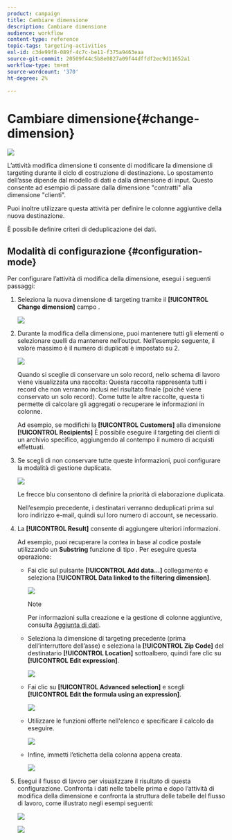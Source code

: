 ```yaml
---
product: campaign
title: Cambiare dimensione
description: Cambiare dimensione
audience: workflow
content-type: reference
topic-tags: targeting-activities
exl-id: c3de99f8-089f-4c7c-be11-f375a9463eaa
source-git-commit: 20509f44c5b8e0827a09f44dffdf2ec9d11652a1
workflow-type: tm+mt
source-wordcount: '370'
ht-degree: 2%

---
```


# Cambiare dimensione{#change-dimension}

![](../../assets/common.svg)

L’attività modifica dimensione ti consente di modificare la dimensione di targeting durante il ciclo di costruzione di destinazione. Lo spostamento dell’asse dipende dal modello di dati e dalla dimensione di input. Questo consente ad esempio di passare dalla dimensione &quot;contratti&quot; alla dimensione &quot;clienti&quot;.

Puoi inoltre utilizzare questa attività per definire le colonne aggiuntive della nuova destinazione.

È possibile definire criteri di deduplicazione dei dati.

## Modalità di configurazione {#configuration-mode}

Per configurare l’attività di modifica della dimensione, esegui i seguenti passaggi:

1. Seleziona la nuova dimensione di targeting tramite il **[!UICONTROL Change dimension]** campo .

   ![](assets/s_user_change_dimension_param1.png)

1. Durante la modifica della dimensione, puoi mantenere tutti gli elementi o selezionare quelli da mantenere nell’output. Nell’esempio seguente, il valore massimo è il numero di duplicati è impostato su 2.

   ![](assets/s_user_change_dimension_limit.png)

   Quando si sceglie di conservare un solo record, nello schema di lavoro viene visualizzata una raccolta: Questa raccolta rappresenta tutti i record che non verranno inclusi nel risultato finale (poiché viene conservato un solo record). Come tutte le altre raccolte, questa ti permette di calcolare gli aggregati o recuperare le informazioni in colonne.

   Ad esempio, se modifichi la **[!UICONTROL Customers]** alla dimensione **[!UICONTROL Recipients]** È possibile eseguire il targeting dei clienti di un archivio specifico, aggiungendo al contempo il numero di acquisti effettuati.

1. Se scegli di non conservare tutte queste informazioni, puoi configurare la modalità di gestione duplicata.

   ![](assets/s_user_change_dimension_param2.png)

   Le frecce blu consentono di definire la priorità di elaborazione duplicata.

   Nell’esempio precedente, i destinatari verranno deduplicati prima sul loro indirizzo e-mail, quindi sul loro numero di account, se necessario.

1. La **[!UICONTROL Result]** consente di aggiungere ulteriori informazioni.

   Ad esempio, puoi recuperare la contea in base al codice postale utilizzando un **Substring** funzione di tipo . Per eseguire questa operazione:

   * Fai clic sul pulsante **[!UICONTROL Add data...]** collegamento e seleziona **[!UICONTROL Data linked to the filtering dimension]**.

      ![](assets/wf_change-dimension_sample_01.png)

      >[!NOTE]
      >
      >Per informazioni sulla creazione e la gestione di colonne aggiuntive, consulta [Aggiunta di dati](query.md#adding-data).

   * Seleziona la dimensione di targeting precedente (prima dell’interruttore dell’asse) e seleziona la **[!UICONTROL Zip Code]** del destinatario **[!UICONTROL Location]** sottoalbero, quindi fare clic su **[!UICONTROL Edit expression]**.

      ![](assets/wf_change-dimension_sample_02.png)

   * Fai clic su **[!UICONTROL Advanced selection]** e scegli **[!UICONTROL Edit the formula using an expression]**.

      ![](assets/wf_change-dimension_sample_03.png)

   * Utilizzare le funzioni offerte nell&#39;elenco e specificare il calcolo da eseguire.

      ![](assets/wf_change-dimension_sample_04.png)

   * Infine, immetti l’etichetta della colonna appena creata.

      ![](assets/wf_change-dimension_sample_05.png)

1. Esegui il flusso di lavoro per visualizzare il risultato di questa configurazione. Confronta i dati nelle tabelle prima e dopo l’attività di modifica della dimensione e confronta la struttura delle tabelle del flusso di lavoro, come illustrato negli esempi seguenti:

   ![](assets/wf_change-dimension_sample_06.png)

   ![](assets/wf_change-dimension_sample_07.png)

